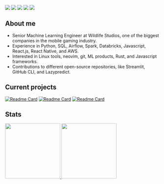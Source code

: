 <div>
  <a href="https://linkedin.com/in/obrendalf" target="_blank"><img src="https://img.shields.io/badge/-LinkedIn-%230077B5?style=for-the-badge&logo=linkedin&logoColor=white" target="_blank"></a> 
  <a href = "mailto:brenophp@gmail.com"><img src="https://img.shields.io/badge/-Gmail-FF0000?style=for-the-badge&logo=gmail&logoColor=white" target="_blank"></a>
  <a href="https://kaggle.com/brendalf" target="_blank"><img src="https://img.shields.io/badge/Kaggle-55ACEE?style=for-the-badge&logo=kaggle&logoColor=white" target="_blank"></a>
 <a href="https://medium.com/@brendalf" target="_blank"><img src="https://img.shields.io/badge/Medium-444444?style=for-the-badge&logo=medium&logoColor=white" target="_blank"></a> 
  <a href="https://twitter.com/obrendalf" target="_blank"><img src="https://img.shields.io/badge/Twitter-55ACEE?style=for-the-badge&logo=twitter&logoColor=white" target="_blank"></a>
</div>

<h2>About me</h2>

* Senior Machine Learning Engineer at Wildlife Studios, one of the biggest companies in the mobile gaming industry.<br>
* Experience in Python, SQL, Airflow, Spark, Databricks, Javascript, React.js, React Native, and AWS.<br>
* Interested in Linux tools, neovim, git, ML products, Rust, and Javascript frameworks.
* Contributions to different open-source repositories, like Streamlit, GitHub CLI, and Lazypredict.

<h2>Current projects</h2>

[![Readme Card](https://github-readme-stats-olive-psi.vercel.app/api/pin/?username=brendalf&repo=mix.nvim&theme=dracula)](https://github.com/brendalf/mix.nvim)
[![Readme Card](https://github-readme-stats-olive-psi.vercel.app/api/pin/?username=brendalf&repo=workhours&theme=dracula)](https://github.com/brendalf/workhours)
[![Readme Card](https://github-readme-stats-olive-psi.vercel.app/api/pin/?username=brendalf&repo=git-report&theme=dracula)](https://github.com/brendalf/git-report)

<h2>Stats</h2>

<div>
  <a href="https://github.com/brendalf">
  <img height="180em" src="https://github-readme-stats-olive-psi.vercel.app/api?username=brendalf&show_icons=true&theme=dracula&include_all_commits=true&count_private=true"/>
  <img height="180em" src="https://github-readme-stats-olive-psi.vercel.app/api/top-langs/?username=brendalf&layout=compact&langs_count=10&hide=CSS,HTML,Jupyter%20Notebook&theme=dracula"/>
  </a>
</div>
